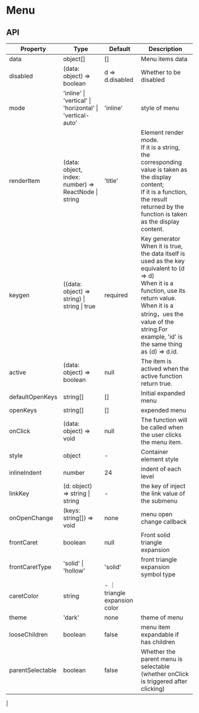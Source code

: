 # Menu

<example />

## API

| Property | Type | Default | Description |
| --- | --- | --- | --- |
| data | object[] | [] | Menu items data |
| disabled | (data: object) => boolean | d => d.disabled | Whether to be disabled |
| mode | 'inline' \| 'vertical' \| 'horizontal' \| 'vertical-auto' | 'inline' | style of menu |
| renderItem | (data: object, index: number) => ReactNode \| string | 'title' | Element render mode. <br />If it is a string, the corresponding value is taken as the display content; <br />If it is a function, the result returned by the function is taken as the display content. |
| keygen | ((data: object) => string) \| string \| true  | required | Key generator<br />When it is true, the data itself is used as the key equivalent to (d => d)<br />When it is a function, use its return value.<br />When it is a string，ues the value of the string.For example, 'id' is the same thing as (d) => d.id. |
| active | (data: object) => boolean | null | The item is actived when the active function return true. |
| defaultOpenKeys | string[] | [] | Initial expanded menu |
| openKeys | string[] | [] | expended menu |
| onClick | (data: object) => void | null | The function will be called when the user clicks the menu item. |
| style | object | - | Container element style |
| inlineIndent | number | 24 | indent of each level |
| linkKey | (d: object) => string \| string | - |  the key of inject the link value of the submenu |
| onOpenChange | (keys: string[]) => void | none | menu open change callback |
| frontCaret | boolean | null | Front solid triangle expansion |
| frontCaretType | 'solid' \| 'hollow' | 'solid' | front triangle expansion symbol type |
| caretColor | string | - ｜ triangle expansion color  |
| theme | 'dark' | none | theme of menu |
| looseChildren | boolean | false | menu item expandable if has children |
| parentSelectable | boolean | false | Whether the parent menu is selectable (whether onClick is triggered after clicking)
 |
